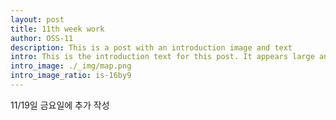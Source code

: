 ```yaml
--- 
layout: post
title: 11th week work
author: OSS-11
description: This is a post with an introduction image and text
intro: This is the introduction text for this post. It appears large and bold at the top of the post!
intro_image: ./_img/map.png
intro_image_ratio: is-16by9
---
```


11/19일 금요일에 추가 작성
